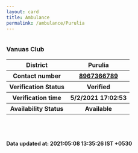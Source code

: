 ```yaml
---
layout: card
title: Ambulance
permalink: /ambulance/Purulia
---
```

<div class="row">
	<div class="column">
<div class="card_av">
<h3>Vanuas Club </h3>

<div class="info"><table>
<tr><th>District</th><th>Purulia</th></tr>
<tr><th>Contact number </th><th><a href="tel:8967366789">8967366789</a></th></tr>
<tr><th>Verification  Status</th><th>Verified</th></tr>
<tr><th>Verification time</th><th>5/2/2021 17:02:53</th></tr>
<tr><th>Availability Status</th><th>Available</th></tr>
</table></div></div>
</div>
</div> <br><br>
<h4> Data updated at: 2021:05:08 13:35:26 IST +0530 </h4>